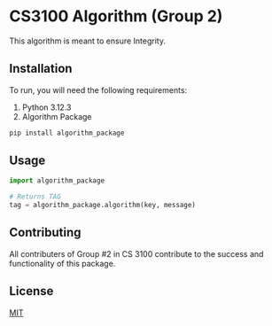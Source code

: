 # CS3100 Algorithm (Group 2)

This algorithm is meant to ensure Integrity.

## Installation

To run, you will need the following requirements:

1. Python 3.12.3
2. Algorithm Package

```bash
pip install algorithm_package
```

## Usage

```python
import algorithm_package

# Returns TAG
tag = algorithm_package.algorithm(key, message)

```

## Contributing

All contributers of Group #2 in CS 3100 contribute to the success and functionality of this package.

## License

[MIT](https://choosealicense.com/licenses/mit/)
